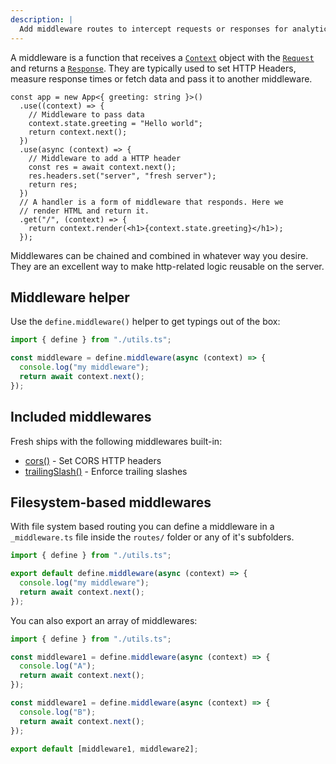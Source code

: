 ```yaml
---
description: |
  Add middleware routes to intercept requests or responses for analytics purposes, access control, or anything else.
---
```


A middleware is a function that receives a [`Context`](/docs/canary/context)
object with the
[`Request`](https://developer.mozilla.org/en-US/docs/Web/API/Request) and
returns a
[`Response`](https://developer.mozilla.org/en-US/docs/Web/API/Response). They
are typically used to set HTTP Headers, measure response times or fetch data and
pass it to another middleware.

```tsx
const app = new App<{ greeting: string }>()
  .use((context) => {
    // Middleware to pass data
    context.state.greeting = "Hello world";
    return context.next();
  })
  .use(async (context) => {
    // Middleware to add a HTTP header
    const res = await context.next();
    res.headers.set("server", "fresh server");
    return res;
  })
  // A handler is a form of middleware that responds. Here we
  // render HTML and return it.
  .get("/", (context) => {
    return context.render(<h1>{context.state.greeting}</h1>);
  });
```

Middlewares can be chained and combined in whatever way you desire. They are an
excellent way to make http-related logic reusable on the server.

## Middleware helper

Use the `define.middleware()` helper to get typings out of the box:

```ts
import { define } from "./utils.ts";

const middleware = define.middleware(async (context) => {
  console.log("my middleware");
  return await context.next();
});
```

## Included middlewares

Fresh ships with the following middlewares built-in:

- [cors()](/docs/canary/plugins/cors) - Set CORS HTTP headers
- [trailingSlash()](/docs/canary/plugins/trailing-slashes) - Enforce trailing
  slashes

## Filesystem-based middlewares

With file system based routing you can define a middleware in a `_middleware.ts`
file inside the `routes/` folder or any of it's subfolders.

```ts routes/foo/_middleware.ts
import { define } from "./utils.ts";

export default define.middleware(async (context) => {
  console.log("my middleware");
  return await context.next();
});
```

You can also export an array of middlewares:

```ts routes/foo/_middleware.ts
import { define } from "./utils.ts";

const middleware1 = define.middleware(async (context) => {
  console.log("A");
  return await context.next();
});

const middleware1 = define.middleware(async (context) => {
  console.log("B");
  return await context.next();
});

export default [middleware1, middleware2];
```
